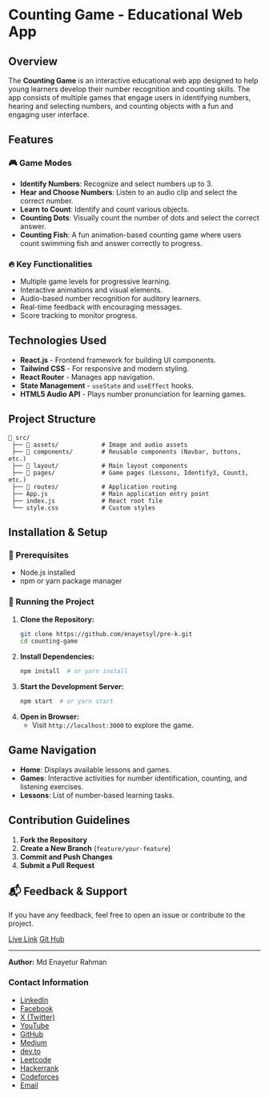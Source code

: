 # Counting Game - Educational Web App

## Overview
The **Counting Game** is an interactive educational web app designed to help young learners develop their number recognition and counting skills. The app consists of multiple games that engage users in identifying numbers, hearing and selecting numbers, and counting objects with a fun and engaging user interface.

## Features

### 🎮 Game Modes
- **Identify Numbers**: Recognize and select numbers up to 3.
- **Hear and Choose Numbers**: Listen to an audio clip and select the correct number.
- **Learn to Count**: Identify and count various objects.
- **Counting Dots**: Visually count the number of dots and select the correct answer.
- **Counting Fish**: A fun animation-based counting game where users count swimming fish and answer correctly to progress.

### 🔥 Key Functionalities
- Multiple game levels for progressive learning.
- Interactive animations and visual elements.
- Audio-based number recognition for auditory learners.
- Real-time feedback with encouraging messages.
- Score tracking to monitor progress.

## Technologies Used
- **React.js** - Frontend framework for building UI components.
- **Tailwind CSS** - For responsive and modern styling.
- **React Router** - Manages app navigation.
- **State Management** - `useState` and `useEffect` hooks.
- **HTML5 Audio API** - Plays number pronunciation for learning games.

## Project Structure
```
📂 src/
 ├── 📂 assets/            # Image and audio assets
 ├── 📂 components/        # Reusable components (Navbar, buttons, etc.)
 ├── 📂 layout/            # Main layout components
 ├── 📂 pages/             # Game pages (Lessons, Identify3, Count3, etc.)
 ├── 📂 routes/            # Application routing
 ├── App.js               # Main application entry point
 ├── index.js             # React root file
 └── style.css            # Custom styles
```

## Installation & Setup

### 🔧 Prerequisites
- Node.js installed
- npm or yarn package manager

### 🚀 Running the Project
1. **Clone the Repository:**
   ```sh
   git clone https://github.com/enayetsyl/pre-k.git
   cd counting-game
   ```
2. **Install Dependencies:**
   ```sh
   npm install  # or yarn install
   ```
3. **Start the Development Server:**
   ```sh
   npm start  # or yarn start
   ```
4. **Open in Browser:**
   - Visit `http://localhost:3000` to explore the game.

## Game Navigation
- **Home**: Displays available lessons and games.
- **Games**: Interactive activities for number identification, counting, and listening exercises.
- **Lessons**: List of number-based learning tasks.

## Contribution Guidelines
1. **Fork the Repository**
2. **Create a New Branch** (`feature/your-feature`)
3. **Commit and Push Changes**
4. **Submit a Pull Request**

## 📬 Feedback & Support
If you have any feedback, feel free to open an issue or contribute to the project.

[Live Link](https://pre-k-beta.vercel.app/)
[Git Hub](https://github.com/enayetsyl/pre-k.git)

---
**Author:** Md Enayetur Rahman

### Contact Information
- [LinkedIn](https://www.linkedin.com/in/md-enayetur-rahman/)
- [Facebook](https://www.facebook.com/profile.php?id=100094416483981)
- [X (Twitter)](https://x.com/enayetu_syl)
- [YouTube](https://www.youtube.com/@MdEnayeturRahman)
- [GitHub](https://github.com/enayetsyl/)
- [Medium](https://medium.com/@enayetflweb)
- [dev.to](https://dev.to/md_enayeturrahman_2560e3)
- [Leetcode](https://leetcode.com/u/XTl7hvNPIc/)
- [Hackerrank](https://www.hackerrank.com/profile/enayetflweb)
- [Codeforces](https://codeforces.com/profile/enayetsyl)
- [Email](mailto:enayetflweb@gmail.com)






